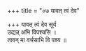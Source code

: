 +++
title = "०७ यावत् त्वं देव"

+++
यावत् त्वं देव सूर्य  
उद्यन्न् अभि विपश्यसि ।  
तावन् मा वर्चसाभि वि पश्य ॥